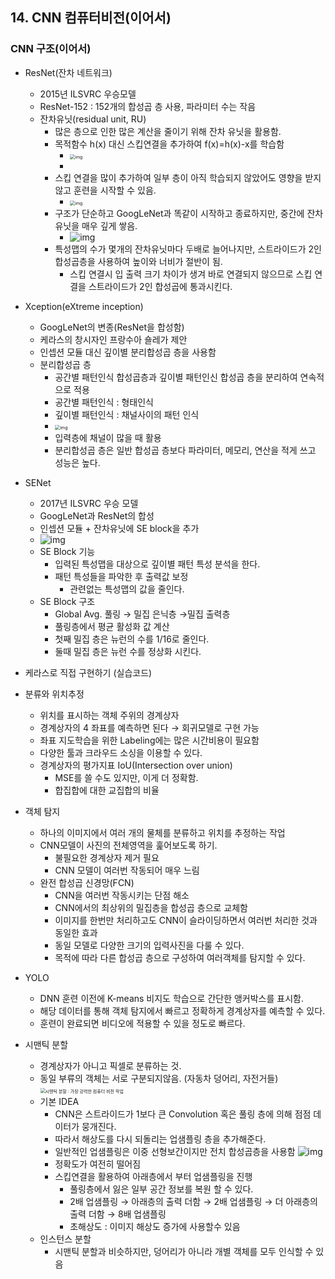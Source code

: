## 14. CNN 컴퓨터비전(이어서)

### CNN 구조(이어서)

- ResNet(잔차 네트워크)
  - 2015년 ILSVRC 우승모델
  - ResNet-152 : 152개의 합성곱 층 사용, 파라미터 수는 작음
  - 잔차유닛(residual unit, RU)
    - 많은 층으로 인한 많은 계산을 줄이기 위해 잔차 유닛을 활용함.
    - 목적함수 h(x) 대신 스킵연결을 추가하여 f(x)=h(x)-x를 학습함
      - <img src="https://postfiles.pstatic.net/MjAxOTEwMTFfMzkg/MDAxNTcwODAyMDk5MjQz.h-EDH_Z4HsXmBggcNNwj2fb8o1Vmm4GQ5l9UsCxDZDQg.Xyi9ZkPV0BKtELxrwR2LmE7vxzEZF4uSOiTFA4naWxEg.PNG.yunakim0808/image.png?type=w773" alt="img" style="zoom:50%;" />
      - 
    - 스킵 연결을 많이 추가하여 일부 층이 아직 학습되지 않았어도 영향을 받지않고 훈련을 시작할 수 있음.
      - <img src="http://formal.hknu.ac.kr/handson-ml2/slides/images/ch14/homl14-21.png" alt="img" style="zoom:50%;" />
    - 구조가 단순하고 GoogLeNet과 똑같이 시작하고 종료하지만, 중간에 잔차유닛을 매우 깊게 쌓음.
      - ![img](https://blog.kakaocdn.net/dn/bMhdo2/btqYwhpnLML/nWTDCkjdbXqaHpcWN3TU51/img.png)
    - 특성맵의 수가 몇개의 잔차유닛마다 두배로 늘어나지만, 스트라이드가 2인 합성곱층을 사용하여 높이와 너비가 절반이 됨.
      - 스킵 연결시 입 출력 크기 차이가 생겨 바로 연결되지 않으므로 스킵 연결을 스트라이드가 2인 합성곱에 통과시킨다.
- Xception(eXtreme inception)
  - GoogLeNet의 변종(ResNet을 합성함)
  - 케라스의 창시자인 프랑수아 숄레가 제안
  - 인셉션 모듈 대신 깊이별 분리합성곱 층을 사용함
  - 분리합성곱 층
    - 공간별 패턴인식 합성곱층과 깊이별 패턴인신 합성곱 층을 분리하여 연속적으로 적용
    - 공간별 패턴인식 : 형태인식
    - 깊이별 패턴인식 : 채널사이의 패턴 인식
    - <img src="http://formal.hknu.ac.kr/handson-ml2/slides/images/ch14/homl14-24b.png" alt="img" style="zoom:50%;" />
    - 입력층에 채널이 많을 때 활용
    - 분리합성곱 층은 일반 합성곱 층보다 파라미터, 메모리, 연산을 적게 쓰고 성능은 높다.

- SENet
  - 2017년 ILSVRC 우승 모델
  - GoogLeNet과 ResNet의 합성
  - 인셉션 모듈 + 잔차유닛에 SE block을 추가
  - ![img](http://formal.hknu.ac.kr/handson-ml2/slides/images/ch14/homl14-25.png)
  - SE Block 기능
    - 입력된 특성맵을 대상으로 깊이별 패턴 특성 분석을 한다.
    - 패턴 특성들을 파악한 후 출력값 보정
      - 관련없는 특성맵의 값을 줄인다.
  - SE Block 구조
    -  Global Avg. 풀링 → 밀집 은닉층 →밀집 출력층
    - 풀링층에서 평균 활성화 값 계산
    - 첫째 밀집 층은 뉴런의 수를 1/16로 줄인다.
    - 둘때 밀집 층은 뉴런 수를 정상화 시킨다.
      

- 케라스로 직접 구현하기 (실습코드)
  
- 분류와 위치추정
  - 위치를 표시하는 객체 주위의 경계상자
  - 경계상자의 4 좌표를 예측하면 된다 → 회귀모델로 구현 가능
  - 좌표 지도학습을 위한 Labeling에는 많은 시간비용이 필요함
  - 다양한 툴과 크라우드 소싱을 이용할 수 있다.
  - 경계상자의 평가지표 IoU(Intersection over union)
    - MSE를 쓸 수도 있지만, 이게 더 정확함.
    - 합집합에 대한 교집합의 비율
      
- 객체 탐지
  - 하나의 이미지에서 여러 개의 물체를 분류하고 위치를 추정하는 작업
  - CNN모델이 사진의 전체영역을 훑어보도록 하기.
    - 불필요한 경계상자 제거 필요
    - CNN 모델이 여러번 작동되어 매우 느림
  - 완전 합성곱 신경망(FCN)
    - CNN을 여러번 작동시키는 단점 해소
    - CNN에서의 최상위의 밀집층을 합성곱 층으로 교체함
    - 이미지를 한번만 처리하고도 CNN이 슬라이딩하면서 여러번 처리한 것과 동일한 효과
    - 동일 모델로 다양한 크기의 입력사진을 다룰 수 있다.
    - 목적에 따라 다른 합성곱 층으로 구성하여 여러객체를 탐지할 수 있다.
      
- YOLO
  - DNN 훈련 이전에 K-means 비지도 학습으로 간단한 앵커박스를 표시함.
  - 해당 데이터를 통해 객체 탐지에서 빠르고 정확하게 경계상자를 예측할 수 있다.
  - 훈련이 완료되면 비디오에 적용할 수 있을 정도로 빠르다.
    
- 시맨틱 분할
  - 경계상자가 아니고 픽셀로 분류하는 것.
  - 동일 부류의 객체는 서로 구분되지않음. (자동차 덩어리, 자전거들)
    <img src="https://ichi.pro/assets/images/max/724/1*xyofPxoHWTq7-icvNl4eCg.png" alt="시맨틱 분할 : 가장 강력한 컴퓨터 비전 작업" style="zoom:50%;" />
  - 기본 IDEA
    - CNN은 스트라이드가 1보다 큰 Convolution 혹은 풀링 층에 의해 점점 데이터가 뭉개진다.
    - 따라서 해상도를 다시 되돌리는 업샘플링 층을 추가해준다.
    - 일반적인 업샘플링은 이중 선형보간이지만  전치 합성곱층을 사용함
      <img src="https://ichi.pro/assets/images/max/724/1*8LqVEwW201vYN2JD1w_K4w.png" alt="img"  />
    - 정확도가 여전히 떨어짐
    - 스킵연결을 활용하여 아래층에서 부터 업샘플링을 진행
      - 풀링층에서 잃은 일부 공간 정보를 복원 할 수 있다.
      - 2배 업샘플링 → 아래층의 출력 더함 → 2배 업샘플링 → 더 아래층의 출력 더함 → 8배 업샘플링
      - 초해상도 : 이미지 해상도 증가에 사용할수 있음
  - 인스턴스 분할
    - 시맨틱 분할과 비슷하지만, 덩어리가 아니라 개별 객체를 모두 인식할 수 있음

